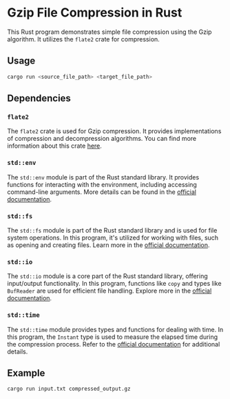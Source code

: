 # Gzip File Compression in Rust

This Rust program demonstrates simple file compression using the Gzip algorithm. It utilizes the `flate2` crate for compression.

## Usage

```bash
cargo run <source_file_path> <target_file_path>
```
## Dependencies

### `flate2`

The `flate2` crate is used for Gzip compression. It provides implementations of compression and decompression algorithms. You can find more information about this crate [here](https://crates.io/crates/flate2).

### `std::env`

The `std::env` module is part of the Rust standard library. It provides functions for interacting with the environment, including accessing command-line arguments. More details can be found in the [official documentation](https://doc.rust-lang.org/std/env/index.html).

### `std::fs`

The `std::fs` module is part of the Rust standard library and is used for file system operations. In this program, it's utilized for working with files, such as opening and creating files. Learn more in the [official documentation](https://doc.rust-lang.org/std/fs/index.html).

### `std::io`

The `std::io` module is a core part of the Rust standard library, offering input/output functionality. In this program, functions like `copy` and types like `BufReader` are used for efficient file handling. Explore more in the [official documentation](https://doc.rust-lang.org/std/io/index.html).

### `std::time`

The `std::time` module provides types and functions for dealing with time. In this program, the `Instant` type is used to measure the elapsed time during the compression process. Refer to the [official documentation](https://doc.rust-lang.org/std/time/index.html) for additional details.

## Example

```bash
cargo run input.txt compressed_output.gz
```

